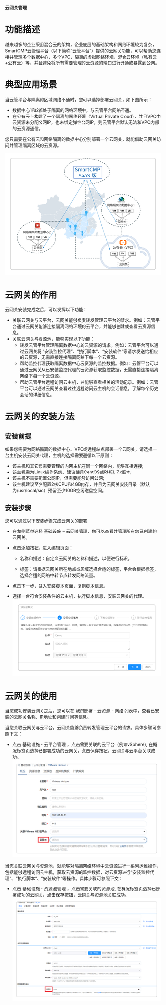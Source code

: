 **云网关管理**
# 功能描述

越来越多的企业采用混合云的架构，企业底层的基础架构和网络环境较为复杂，SmartCMP云管理平台（以下简称“云管平台”）提供的云网关功能，可以帮助您连接并管理多个数据中心，多个VPC，隔离的虚拟网络环境，混合云环境（私有云+公有云）等，并且避免将所有需要管理的云资源的端口进行开通或暴露到公网。

# 典型应用场景

当云管平台与隔离的区域网络不通时，您可以选择部署云网关，如下图所示：

  +  数据中心1和2都处于隔离的网络环境中，与云管平台网络不通。
  +  在公有云上构建了一个隔离的网络环境（Virtual Private Cloud），并且VPC中云资源未分配公网IP，也未绑定弹性公网IP，则云管平台默认无法和VPC内部的云资源通信。

您只需要在公有云和网络隔离的数据中心分别部署一个云网关，就能借助云网关访问并管理隔离区域的云资源。

![CloudGateway](../../picture/Admin/CloudGateway.PNG)

# 云网关的作用
云网关安装完成之后，可以发挥以下功能：

 + 关联云网关与云平台，云网关能够负责转发管理云平台的请求。例如：云管平台通过云网关能够连接隔离网络环境的云平台，并能够创建或查看云资源信息。
 + 关联云网关与资源池，能够实现以下功能：
     + 转发云管平台管理隔离数据中心的云资源的请求。例如：云管平台可以通过云网关将 “安装监控代理“、“执行脚本“、“安装软件“等请求发送给相应的云资源，无需直接连接隔离网络下每一个云资源。
     + 帮助监控代理获取隔离数据中心云资源的监控数据。例如：云管平台可以通过云网关从已安装监控代理的云资源获取监控数据，无需直接连接隔离网络下每一个云资源。
     + 帮助云管平台远程访问云主机，并能够查看相关的活动记录。例如：云管平台可以通过云网关查看过往远程访问云主机的会话信息，了解每个历史会话的详细信息。


# 云网关的安装方法

## 安装前提

如果您需要为网络隔离的数据中心、VPC或远程站点部署一个云网关，请选择一台主机安装云网关代理，主机的选择需要遵循以下原则：
 + 该主机和其它您需要管理的内网主机在同一个网络内，能够互相连接;
 + 该主机需为Linux操作系统，建议使用CentOS或RHEL 7.x版本;
 + 该主机不需要配置公网IP，但需要能够访问公网;
 + 该主机建议至少配置2核CPU和4GB内存，并且为云网关安装目录（默认为/usr/local/src）预留至少10GB空闲磁盘空间。

## 安装步骤

您可以通过以下安装步骤完成云网关的部署
 
  + 在左侧菜单选择 基础设施 – 云网关管理，您可以查看并管理所有您已创建的云网关。
  
  + 点击添加按钮，进入编辑页面：
     + 名称和描述：自定义云网关的名称和描述，以便进行标识。

     + 标签：请根据云网关所在地点或区域选择合适的标签，平台会根据标签，选择合适的网络中转节点转发网络流量。
  
   + 点击下一步，进入安装脚本页面，复制脚本信息。
      
   + 选择一台符合安装条件的云主机，执行脚本信息，安装云网关的代理。
![添加云网关](../../picture/Admin/添加云网关.PNG)

# 云网关的使用
  
当您成功安装云网关之后，您可以在 我的部署 - 云资源 - 网络 列表中，查看已安装的云网关名称、IP地址和创建时间等信息。

当您关联云网关与云平台，云网关能够负责转发管理云平台的请求。具体步骤可参照下文：

  + 点击 基础设施 - 云平台管理 ，点击需要关联的云平台（例如vSphere), 在概况标签页选择已部署成功的云网关，点击保存按钮，云网关与云平台关联成功。
![云平台网关](../../picture/Admin/云平台网关.PNG)

当您关联云网关与资源池，就能够对隔离网络环境中云资源进行一系列运维操作，包括能够远程访问云主机，获取云资源的监控数据，对云资源进行“安装监控代理“、“执行脚本“、“安装软件“等操作。具体步骤可参照下文：

 + 点击 基础设施 - 资源池管理 ，点击需要关联的资源池, 在概况标签页选择已部署成功的云网关，点击保存按钮，云网关与资源池关联成功。
![资源池云网关](../../picture/Admin/资源池云网关.PNG)

